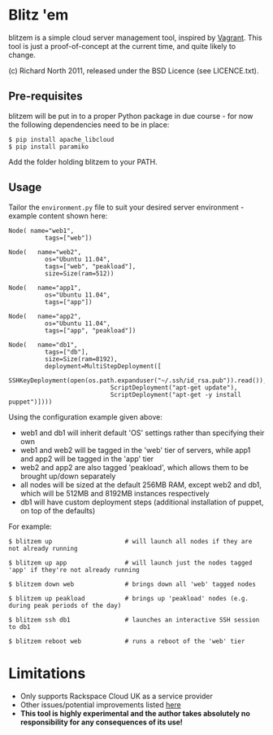 # Blitz 'em

blitzem is a simple cloud server management tool, inspired by [Vagrant](http://vagrantup.com). 
This tool is just a proof-of-concept at the current time, and quite likely to change.

(c) Richard North 2011, released under the BSD Licence (see LICENCE.txt).

## Pre-requisites

blitzem will be put in to a proper Python package in due course - for now the following dependencies need to be in place:

    $ pip install apache_libcloud
    $ pip install paramiko
    
Add the folder holding blitzem to your PATH.

## Usage

Tailor the `environment.py` file to suit your desired server environment - example content shown here:

    Node( name="web1",
		      tags=["web"])

    Node(	name="web2",
    		  os="Ubuntu 11.04",
    		  tags=["web", "peakload"],
              size=Size(ram=512))

    Node(	name="app1",
    		  os="Ubuntu 11.04",
    		  tags=["app"])

    Node(	name="app2",
    		  os="Ubuntu 11.04",
    		  tags=["app", "peakload"])

    Node(	name="db1",
    		  tags=["db"],
              size=Size(ram=8192),
              deployment=MultiStepDeployment([
                                SSHKeyDeployment(open(os.path.expanduser("~/.ssh/id_rsa.pub")).read()),
                                ScriptDeployment("apt-get update"),
                                ScriptDeployment("apt-get -y install puppet")])))

Using the configuration example given above:

 * web1 and db1 will inherit default 'OS' settings rather than specifying their own
 * web1 and web2 will be tagged in the 'web' tier of servers, while app1 and app2 will be tagged in the 'app' tier
 * web2 and app2 are also tagged 'peakload', which allows them to be brought up/down separately
 * all nodes will be sized at the default 256MB RAM, except web2 and db1, which will be 512MB and 8192MB instances respectively
 * db1 will have custom deployment steps (additional installation of puppet, on top of the defaults)

For example:

    $ blitzem up                    # will launch all nodes if they are not already running
    
    $ blitzem up app                # will launch just the nodes tagged 'app' if they're not already running
    
    $ blitzem down web              # brings down all 'web' tagged nodes
    
    $ blitzem up peakload           # brings up 'peakload' nodes (e.g. during peak periods of the day)
    
    $ blitzem ssh db1               # launches an interactive SSH session to db1
    
    $ blitzem reboot web            # runs a reboot of the 'web' tier
    
# Limitations

* Only supports Rackspace Cloud UK as a service provider
* Other issues/potential improvements listed [here](https://github.com/rnorth/blitzem/issues?sort=created&direction=asc&state=open)
* **This tool is highly experimental and the author takes absolutely no responsibility for any consequences of its use!**